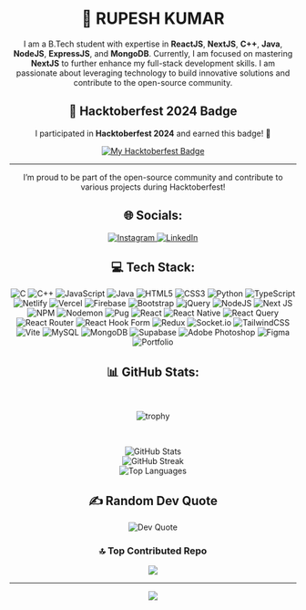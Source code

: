 <h1 align="center">💫 RUPESH KUMAR</h1>
<p align="center">
  I am a B.Tech student with expertise in <b>ReactJS</b>, <b>NextJS</b>, <b>C++</b>, <b>Java</b>, <b>NodeJS</b>, <b>ExpressJS</b>, and <b>MongoDB</b>. Currently, I am focused on mastering <b>NextJS</b> to further enhance my full-stack development skills. I am passionate about leveraging technology to build innovative solutions and contribute to the open-source community.
</p>

<h2 align="center">🎃 Hacktoberfest 2024 Badge</h2>
<p align="center">
  I participated in <b>Hacktoberfest 2024</b> and earned this badge! 🏅
</p>
<p align="center">
  <a href="https://www.holopin.io/@rupeshdev30#badges">
    <img src="https://holopin.me/rupeshdev30" alt="My Hacktoberfest Badge">
  </a>
</p>

---

<p align="center">
  I’m proud to be part of the open-source community and contribute to various projects during Hacktoberfest!
</p>

<h2 align="center">🌐 Socials:</h2>
<p align="center">
  <a href="https://instagram.com/ig_rupesh30">
    <img src="https://img.shields.io/badge/Instagram-%23E4405F.svg?logo=Instagram&logoColor=white" alt="Instagram">
  </a>
  <a href="https://linkedin.com/in/rupeshkumar30">
    <img src="https://img.shields.io/badge/LinkedIn-%230077B5.svg?logo=linkedin&logoColor=white" alt="LinkedIn">
  </a>
</p>

<h2 align="center">💻 Tech Stack:</h2>
<p align="center">
  <img src="https://img.shields.io/badge/c-%2300599C.svg?style=flat-square&logo=c&logoColor=white" alt="C">
  <img src="https://img.shields.io/badge/c++-%2300599C.svg?style=flat-square&logo=c%2B%2B&logoColor=white" alt="C++">
  <img src="https://img.shields.io/badge/javascript-%23323330.svg?style=flat-square&logo=javascript&logoColor=%23F7DF1E" alt="JavaScript">
  <img src="https://img.shields.io/badge/java-%23ED8B00.svg?style=flat-square&logo=openjdk&logoColor=white" alt="Java">
  <img src="https://img.shields.io/badge/html5-%23E34F26.svg?style=flat-square&logo=html5&logoColor=white" alt="HTML5">
  <img src="https://img.shields.io/badge/css3-%231572B6.svg?style=flat-square&logo=css3&logoColor=white" alt="CSS3">
  <img src="https://img.shields.io/badge/python-3670A0?style=flat-square&logo=python&logoColor=ffdd54" alt="Python">
  <img src="https://img.shields.io/badge/typescript-%23007ACC.svg?style=flat-square&logo=typescript&logoColor=white" alt="TypeScript">
  <img src="https://img.shields.io/badge/netlify-%23000000.svg?style=flat-square&logo=netlify&logoColor=#00C7B7" alt="Netlify">
  <img src="https://img.shields.io/badge/vercel-%23000000.svg?style=flat-square&logo=vercel&logoColor=white" alt="Vercel">
  <img src="https://img.shields.io/badge/firebase-%23039BE5.svg?style=flat-square&logo=firebase" alt="Firebase">
  <img src="https://img.shields.io/badge/bootstrap-%238511FA.svg?style=flat-square&logo=bootstrap&logoColor=white" alt="Bootstrap">
  <img src="https://img.shields.io/badge/jquery-%230769AD.svg?style=flat-square&logo=jquery&logoColor=white" alt="jQuery">
  <img src="https://img.shields.io/badge/node.js-6DA55F?style=flat-square&logo=node.js&logoColor=white" alt="NodeJS">
  <img src="https://img.shields.io/badge/Next-black?style=flat-square&logo=next.js&logoColor=white" alt="Next JS">
  <img src="https://img.shields.io/badge/NPM-%23CB3837.svg?style=flat-square&logo=npm&logoColor=white" alt="NPM">
  <img src="https://img.shields.io/badge/NODEMON-%23323330.svg?style=flat-square&logo=nodemon&logoColor=%BBDEAD" alt="Nodemon">
  <img src="https://img.shields.io/badge/Pug-FFF?style=flat-square&logo=pug&logoColor=A86454" alt="Pug">
  <img src="https://img.shields.io/badge/react-%2320232a.svg?style=flat-square&logo=react&logoColor=%2361DAFB" alt="React">
  <img src="https://img.shields.io/badge/react_native-%2320232a.svg?style=flat-square&logo=react&logoColor=%2361DAFB" alt="React Native">
  <img src="https://img.shields.io/badge/-React%20Query-FF4154?style=flat-square&logo=react%20query&logoColor=white" alt="React Query">
  <img src="https://img.shields.io/badge/React_Router-CA4245?style=flat-square&logo=react-router&logoColor=white" alt="React Router">
  <img src="https://img.shields.io/badge/React%20Hook%20Form-%23EC5990.svg?style=flat-square&logo=reacthookform&logoColor=white" alt="React Hook Form">
  <img src="https://img.shields.io/badge/redux-%23593d88.svg?style=flat-square&logo=redux&logoColor=white" alt="Redux">
  <img src="https://img.shields.io/badge/Socket.io-black?style=flat-square&logo=socket.io&badgeColor=010101" alt="Socket.io">
  <img src="https://img.shields.io/badge/tailwindcss-%2338B2AC.svg?style=flat-square&logo=tailwind-css&logoColor=white" alt="TailwindCSS">
  <img src="https://img.shields.io/badge/vite-%23646CFF.svg?style=flat-square&logo=vite&logoColor=white" alt="Vite">
  <img src="https://img.shields.io/badge/mysql-4479A1.svg?style=flat-square&logo=mysql&logoColor=white" alt="MySQL">
  <img src="https://img.shields.io/badge/MongoDB-%234ea94b.svg?style=flat-square&logo=mongodb&logoColor=white" alt="MongoDB">
  <img src="https://img.shields.io/badge/Supabase-3ECF8E?style=flat-square&logo=supabase&logoColor=white" alt="Supabase">
  <img src="https://img.shields.io/badge/adobe%20photoshop-%2331A8FF.svg?style=flat-square&logo=adobe%20photoshop&logoColor=white" alt="Adobe Photoshop">
  <img src="https://img.shields.io/badge/figma-%23F24E1E.svg?style=flat-square&logo=figma&logoColor=white" alt="Figma">
  <img src="https://img.shields.io/badge/Portfolio-%23000000.svg?style=flat-square&logo=firefox&logoColor=#FF7139" alt="Portfolio">
</p>

  
<h2 align="center">📊 GitHub Stats:</h2>
</br>
<p align="center">
  <img src="https://github-profile-trophy.vercel.app/?username=rupesh-dev30&theme=darkhub" alt="trophy">
</p>
</br>
<p align="center">
  <img src="https://github-readme-stats.vercel.app/api?username=rupesh-dev30&theme=highcontrast&hide_border=false&include_all_commits=false&count_private=false" alt="GitHub Stats">
  <br/>
  <img src="https://github-readme-streak-stats.herokuapp.com/?user=rupesh-dev30&theme=highcontrast&hide_border=false" alt="GitHub Streak">
  <br/>
  <img src="https://github-readme-stats.vercel.app/api/top-langs/?username=rupesh-dev30&theme=highcontrast&hide_border=false&include_all_commits=false&count_private=false&layout=compact" alt="Top Languages">
</p>

<h2 align="center">✍️ Random Dev Quote</h2>
<p align="center">
  <img src="https://quotes-github-readme.vercel.app/api?type=horizontal&theme=highcontrast&hide" alt="Dev Quote">
</p>

<div align="center">

### 🔝 Top Contributed Repo
![](https://github-contributor-stats.vercel.app/api?username=rupesh-dev30&limit=5&theme=highcontrast&hide_all_yearly_contributions=true)

---
[![](https://visitcount.itsvg.in/api?id=rupesh-dev30&icon=1&color=8)](https://visitcount.itsvg.in)

</div>
